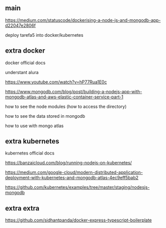 ## main

https://medium.com/statuscode/dockerising-a-node-js-and-mongodb-app-d22047e2806f

deploy tarefa5 into docker/kubernetes

## extra docker

docker official docs

understant alura

https://www.youtube.com/watch?v=hP77Rua1E0c

https://www.mongodb.com/blog/post/building-a-nodejs-app-with-mongodb-atlas-and-aws-elastic-container-service-part-1

how to see the node modules (how to access the directory)

how to see the data stored in mongodb

how to use with mongo atlas

## extra kubernetes

kubernetes official docs

https://banzaicloud.com/blog/running-nodejs-on-kubernetes/

https://medium.com/google-cloud/modern-distributed-application-deployment-with-kubernetes-and-mongodb-atlas-4ec9eff5bab2

https://github.com/kubernetes/examples/tree/master/staging/nodesjs-mongodb

## extra extra

https://github.com/sidhantpanda/docker-express-typescript-boilerplate